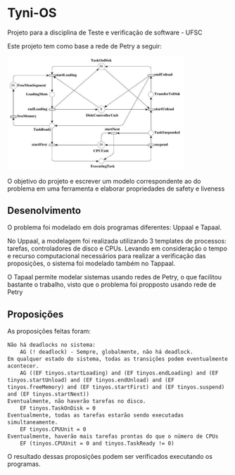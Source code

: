 # Tyni-OS
Projeto para a disciplina de Teste e verificação de software - UFSC

Este projeto tem como base a rede de Petry a seguir:

<img src="/Problema.png" width="400" />

O objetivo do projeto e escrever um modelo correspondente ao do problema em uma ferramenta e elaborar propriedades de safety e liveness

## Desenolvimento

O problema foi modelado em dois programas diferentes: Uppaal e Tapaal.

No Uppaal, a modelagem foi realizada utilizando 3 templates de processos: tarefas, controladores de disco e CPUs. Levando em consideração o tempo e recurso computacional necessários para realizar a verificação das proposições, o sistema foi modelado também no Tappaal.

O Tapaal permite modelar sistemas usando redes de Petry, o que facilitou bastante o trabalho, visto que o problema foi propposto usando rede de Petry

## Proposições

As proposições feitas foram:

    Não há deadlocks no sistema:
        AG (! deadlock) - Sempre, globalmente, não há deadlock.
    Em qualquer estado do sistema, todas as transições podem eventualmente acontecer.
        AG ((EF tinyos.startLoading) and (EF tinyos.endLoading) and (EF tinyos.startUnload) and (EF tinyos.endUnload) and (EF tinyos.freeMemory) and (EF tinyos.startFirst) and (EF tinyos.suspend) and (EF tinyos.startNext))
    Eventualmente, não haverão tarefas no disco.
        EF tinyos.TaskOnDisk = 0
    Eventualmente, todas as tarefas estarão sendo executadas simultaneamente.
        EF tinyos.CPUUnit = 0
    Eventualmente, haverão mais tarefas prontas do que o número de CPUs
        EF (tinyos.CPUUnit = 0 and tinyos.TaskReady != 0)

O resultado dessas proposições podem ser verificados executando os programas.
